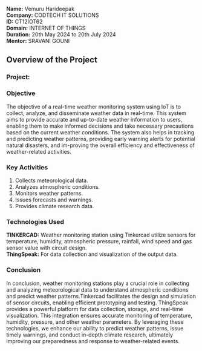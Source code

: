   **Name:** Vemuru Harideepak  
  **Company:** CODTECH IT SOLUTIONS   
  **ID:** CT12IOT62  
  **Domain:** INTERNET OF THINGS  
  **Duration:** 20th May 2024 to 20th July 2024  
  **Mentor:** SRAVANI GOUNI

  
## Overview of the Project

### Project: 

### Objective
The objective of a real-time weather monitoring system using IoT is to collect, analyze, and
disseminate weather data in real-time. This system aims to provide accurate and up-to-date
weather information to users, enabling them to make informed decisions and take necessary
precautions based on the current weather conditions. The system also helps in tracking and
predicting weather patterns, providing early warning alerts for potential natural disasters, and
im-proving the overall efficiency and effectiveness of weather-related activities.

### Key Activities
1. Collects meteorological data.
2. Analyzes atmospheric conditions.
3. Monitors weather patterns.
4. Issues forecasts and warnings.
5. Provides climate research data.

### Technologies Used
**TINKERCAD:** Weather monitoring station using Tinkercad utilize sensors for temperature, humidity, atmospheric pressure, rainfall, wind speed and gas sensor value with circuit design.  
**ThingSpeak:** For data collection and visualization of the output data.  

### Conclusion
 In conclusion, weather monitoring stations play a crucial role in collecting and analyzing meteorological data to understand atmospheric conditions and predict weather patterns.Tinkercad facilitates the design and simulation of sensor circuits, enabling efficient prototyping and testing. ThingSpeak provides a powerful platform for data collection, storage, and real-time visualization. This integration ensures accurate monitoring of temperature, humidity, pressure, and other weather parameters. By leveraging these technologies, we enhance our ability to predict weather patterns, issue timely warnings, and conduct in-depth climate research, ultimately improving our preparedness and response to weather-related events.



